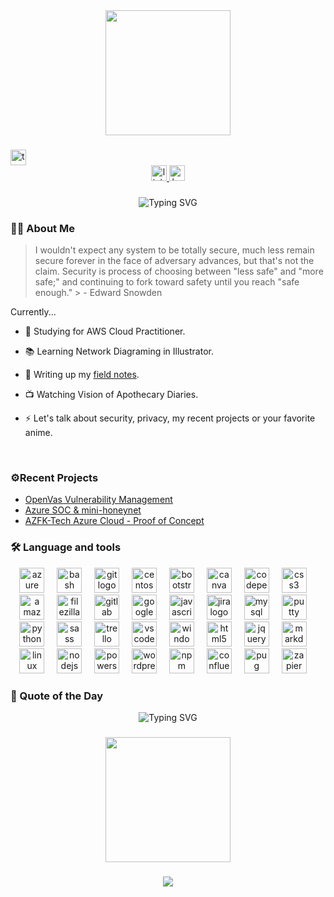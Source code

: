 

<div align="center">
  <img height="200" src="https://gitlab.com/iruldanet/iruldanet/-/raw/main/img/gitlab-readme-banner-headerv4.gif" />
</div>

###

  <a href="https://tryhackme.com/p/iruldanet" target="_blank">
    <img src="https://img.shields.io/static/v1?message=TryHackMe&logo=tryhackme&label=&color=88cc14&logoColor=white&labelColor=&style=for-the-badge" height="25" alt="tryhackme logo"  />
  </a>
  <div align="center">
  <a href="https://www.linkedin.com/in/damitas" target="_blank">
    <img src="https://img.shields.io/static/v1?message=LinkedIn&logo=linkedin&label=&color=0077B5&logoColor=white&labelColor=&style=for-the-badge" height="25" alt="linkedin logo"  />
  </a>
  <a href="https://tryhackme.com/p/iruldanet" target="_blank">
    <img src="https://img.shields.io/static/v1?message=HackTheBox&logo=hackthebox&label=&color=88cc14&logoColor=white&labelColor=&style=for-the-badge" height="25" alt="hackthebox logo"  />
  </a>

  
</div>

###
<!-- Typing SVG -->
<div align="center">
  <img src="https://readme-typing-svg.herokuapp.com?font=Fira+Code&weight=500&size=25&pause=1000&color=0FC937&center=true&width=435&lines=Choose+your+own+adventure" alt="Typing SVG" />
</div>


###
<!-- About and stuffs -->
<h3 align="left">💅🏾 About Me</h3>

<blockquote> I wouldn't expect any system to be totally secure, much less remain secure forever in the face of adversary advances, but that's not the claim. Security is process of choosing between "less safe" and "more safe;" and continuing to fork toward safety until you reach "safe enough."
> - Edward Snowden </blockquote>

Currently...

- 🔭 Studying for AWS Cloud Practitioner. 

- 📚 Learning Network Diagraming in Illustrator.

- 📝 Writing up my [field notes](http://fieldnotes.damita.tech/). 

- :tv: Watching Vision of Apothecary Diaries. 
  
- ⚡ Let's talk about security, privacy, my recent projects or your favorite anime. 
  
<br />

###
<!-- Projects -->
<h3 align="left">⚙️Recent Projects</h3>

* [OpenVas Vulnerability Management](https://fieldnotes.damita.tech/labs/greenbone-openVAS-lab/)
* [Azure SOC & mini-honeynet](https://fieldnotes.damita.tech/labs/Azure-SOC-Honeynet/azure-soc-honeynet-moc/)
* [AZFK-Tech Azure Cloud - Proof of Concept](https://fieldnotes.damita.tech/labs/sample-azure-cloud-poc/)

###
<!-- Tools -->

<h3 align="left">🛠 Language and tools</h3>

<div align="center">
  <img src="https://cdn.jsdelivr.net/gh/devicons/devicon/icons/azure/azure-original.svg" height="40" alt="azure logo"  />
  <img width="12" />
  <img src="https://cdn.jsdelivr.net/gh/devicons/devicon/icons/bash/bash-original.svg" height="40" alt="bash logo"  />
  <img width="12" />
  <img src="https://cdn.jsdelivr.net/gh/devicons/devicon/icons/git/git-original.svg" height="40" alt="git logo"  />
  <img width="12" />
  <img src="https://cdn.jsdelivr.net/gh/devicons/devicon/icons/centos/centos-original.svg" height="40" alt="centos logo"  />
  <img width="12" />
  <img src="https://cdn.jsdelivr.net/gh/devicons/devicon/icons/bootstrap/bootstrap-original.svg" height="40" alt="bootstrap logo"  />
  <img width="12" />
  <img src="https://cdn.jsdelivr.net/gh/devicons/devicon/icons/canva/canva-original.svg" height="40" alt="canva logo"  />
  <img width="12" />
  <img src="https://skillicons.dev/icons?i=codepen" height="40" alt="codepen logo"  />
  <img width="12" />
  <img src="https://cdn.jsdelivr.net/gh/devicons/devicon/icons/css3/css3-original.svg" height="40" alt="css3 logo"  />
  <img width="12" />
  <img src="https://cdn.jsdelivr.net/gh/devicons/devicon/icons/amazonwebservices/amazonwebservices-original-wordmark.svg" height="40" alt="amazonwebservices logo"  />
  <img width="12" />
  <img src="https://cdn.simpleicons.org/filezilla/BF0000" height="40" alt="filezilla logo"  />
  <img width="12" />
  <img src="https://skillicons.dev/icons?i=gitlab" height="40" alt="gitlab logo"  />
  <img width="12" />
  <img src="https://cdn.jsdelivr.net/gh/devicons/devicon/icons/google/google-original.svg" height="40" alt="google logo"  />
  <img width="12" />
  <img src="https://cdn.jsdelivr.net/gh/devicons/devicon/icons/javascript/javascript-original.svg" height="40" alt="javascript logo"  />
  <img width="12" />
  <img src="https://cdn.jsdelivr.net/gh/devicons/devicon/icons/jira/jira-original.svg" height="40" alt="jira logo"  />
  <img width="12" />
  <img src="https://cdn.jsdelivr.net/gh/devicons/devicon/icons/mysql/mysql-original.svg" height="40" alt="mysql logo"  />
  <img width="12" />
  <img src="https://cdn.jsdelivr.net/gh/devicons/devicon/icons/putty/putty-original.svg" height="40" alt="putty logo"  />
  <img width="12" />
  <img src="https://cdn.jsdelivr.net/gh/devicons/devicon/icons/python/python-original.svg" height="40" alt="python logo"  />
  <img width="12" />
  <img src="https://cdn.jsdelivr.net/gh/devicons/devicon/icons/sass/sass-original.svg" height="40" alt="sass logo"  />
  <img width="12" />
  <img src="https://cdn.jsdelivr.net/gh/devicons/devicon/icons/trello/trello-plain.svg" height="40" alt="trello logo"  />
  <img width="12" />
  <img src="https://cdn.jsdelivr.net/gh/devicons/devicon/icons/vscode/vscode-original.svg" height="40" alt="vscode logo"  />
  <img width="12" />
  <img src="https://cdn.jsdelivr.net/gh/devicons/devicon/icons/windows8/windows8-original.svg" height="40" alt="windows8 logo"  />
  <img width="12" />
  <img src="https://skillicons.dev/icons?i=html" height="40" alt="html5 logo"  />
  <img width="12" />
  <img src="https://skillicons.dev/icons?i=jquery" height="40" alt="jquery logo"  />
  <img width="12" />
  <img src="https://skillicons.dev/icons?i=md" height="40" alt="markdown logo"  />
  <img width="12" />
  <img src="https://skillicons.dev/icons?i=linux" height="40" alt="linux logo"  />
  <img width="12" />
  <img src="https://skillicons.dev/icons?i=nodejs" height="40" alt="nodejs logo"  />
  <img width="12" />
  <img src="https://skillicons.dev/icons?i=powershell" height="40" alt="powershell logo"  />
  <img width="12" />
  <img src="https://skillicons.dev/icons?i=wordpress" height="40" alt="wordpress logo"  />
  <img width="12" />
  <img src="https://cdn.jsdelivr.net/gh/devicons/devicon/icons/npm/npm-original-wordmark.svg" height="40" alt="npm logo"  />
  <img width="12" />
  <img src="https://cdn.jsdelivr.net/gh/devicons/devicon/icons/confluence/confluence-original.svg" height="40" alt="confluence logo"  />
  <img width="12" />
  <img src="https://cdn.worldvectorlogo.com/logos/pug.svg" alt="pug"  height="40" /> 
  <img width="12" />
  <img src="https://www.vectorlogo.zone/logos/zapier/zapier-icon.svg" alt="zapier" height="40" />
  <img width="12" />
</div>

###
<!-- Quote of the Day -->
 
<h3 align="left">💭 Quote of the Day</h3>

<div align="center">
  <img src="https://quotes-github-readme.vercel.app/api?type=horizontal&theme=merko" alt="Typing SVG" />
</div>

###
<!-- Footer Banner, Bye Bye -->
<div align="center">
  <img height="200" src="https://gitlab.com/iruldanet/iruldanet/-/raw/main/img/gitlab-readme-banner-footer.gif" />
</div>

###

<!-- Visitor count -->
<div align="center">
  <img src="https://profile-counter.glitch.tech/damitasalmon/count.svg?"  />
</div>

###